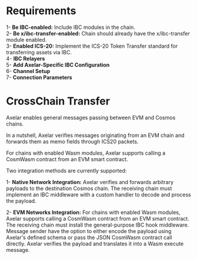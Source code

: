 # Requirements

1- **Be IBC-enabled:** Include IBC modules in the chain.                                                                    
2- **Be x/ibc-transfer-enabled:** Chain should already have the x/ibc-transfer module enabled.                                 
3- **Enabled ICS-20:** Implement the ICS-20 Token Transfer standard for transferring assets via IBC.                                   
4- **IBC Relayers**                                                                                                
5- **Add Axelar-Specific IBC Configuration**                                                                                    
6- **Channel Setup**                                                                                                    
7- **Connection Parameters**

# CrossChain Transfer

Axelar enables general messages passing between EVM and Cosmos chains.

In a nutshell, Axelar verifies messages originating from an EVM chain and forwards them as memo fields through ICS20 packets.

For chains with enabled Wasm modules, Axelar supports calling a CosmWasm contract from an EVM smart contract.

Two integration methods are currently supported:

1- **Native Network Integration:** Axelar verifies and forwards arbitrary payloads to the destination Cosmos chain. The receiving chain must implement an IBC middleware with a custom handler to decode and process the payload.

2- **EVM Networks Integration:** For chains with enabled Wasm modules, Axelar supports calling a CosmWasm contract from an EVM smart contract. The receiving chain must install the general-purpose IBC hook middleware. Message sender have the option to either encode the payload using Axelar's defined schema or pass the JSON CosmWasm contract call directly. Axelar verifies the payload and translates it into a Wasm execute message.
